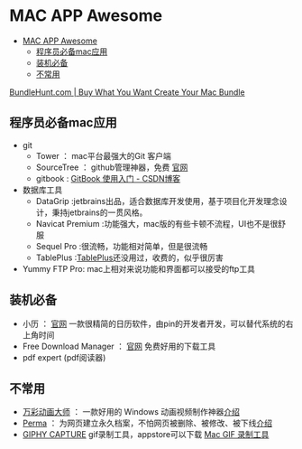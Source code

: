 # MAC APP Awesome

- [MAC APP Awesome](#mac-app-awesome)
  - [程序员必备mac应用](#程序员必备mac应用)
  - [装机必备](#装机必备)
  - [不常用](#不常用)

[BundleHunt.com | Buy What You Want Create Your Mac Bundle](https://bundlehunt.com/)

## 程序员必备mac应用

- git
  - Tower ： mac平台最强大的Git 客户端
  - SourceTree ： github管理神器，免费 [官网](https://www.sourcetreeapp.com/)
  - gitbook : [GitBook 使用入门 - CSDN博客](http://blog.csdn.net/wirelessqa/article/details/72616471)
- 数据库工具
  - DataGrip :jetbrains出品，适合数据库开发使用，基于项目化开发理念设计，秉持jetbrains的一贯风格。
  - Navicat Premium :功能强大，mac版的有些卡顿不流程，UI也不是很舒服
  - Sequel Pro :很流畅，功能相对简单，但是很流畅
  - TablePlus :[TablePlus](https://tableplus.io/)还没用过，收费的，似乎很厉害
- Yummy FTP Pro: mac上相对来说功能和界面都可以接受的ftp工具

## 装机必备

- 小历 ：  [官网](http://ioszen.com/tinycal) 一款很精简的日历软件，由pin的开发者开发，可以替代系统的右上角时间
- Free Download Manager  ：   [官网](https://www.freedownloadmanager.org/) 免费好用的下载工具
- pdf expert (pdf阅读器)

## 不常用

- [万彩动画大师](http://www.animiz.cn/)  ：  一款好用的 Windows 动画视频制作神器[介绍](http://www.appinn.com/animiz-limit-code/)
- [Perma](https://perma.cc/)  ： 为网页建立永久档案，不怕网页被删除、被修改、被下线[介绍](http://www.appinn.com/perma-cc/)
- [GIPHY CAPTURE](https://giphy.com/apps/giphycapture) gif录制工具，appstore可以下载 [Mac GIF 录制工具](http://www.ifanr.com/app/653286)